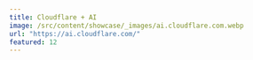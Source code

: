 ```yaml
---
title: Cloudflare + AI
image: /src/content/showcase/_images/ai.cloudflare.com.webp
url: "https://ai.cloudflare.com/"
featured: 12
---
```

